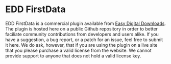 # EDD FirstData

EDD FirstData is a commercial plugin available from [Easy Digital Downloads](https://easydigitaldownloads.com/extensions/first-data-payment-gateway/). The plugin is hosted here on a public Github repository in order to better faciliate community contributions from developers and users alike. If you have a suggestion, a bug report, or a patch for an issue, feel free to submit it here. We do ask, however, that if you are using the plugin on a live site that you please purchase a valid license from the website. We cannot provide support to anyone that does not hold a valid license key.